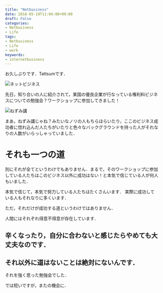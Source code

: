 ```yaml
---
title: "Netbusiness"
date: 2018-05-19T11:04:08+09:00
draft: False
categories:
- Netbusiness
- Life
tags:
- Netbusiness
- Life
- work
keywords:
- internetbusiness
---
```


お久しぶりです．Tattsumです．

![ネットビジネス](/img/netbusiness/multi_syouhou_kanyuu.png)

先日，知り合いの人に紹介されて，某国の優良企業が行なっている権利料ビジネスについての勉強会？ワークショップに参加してきました！

![ねずみ講](/img/netbusiness/nezumikou_pyramid.png)

まあ，ねずみ講じゃね？みたいなノリの人もちらほらいたり，ここのビジネス成功者に惚れ込んだ人たちがいたりと色々なバックグラウンドを持った人がそれなりの人数がいらっしゃっていました．

# それも一つの道

別にそれが全てというわけでもありません．まるで，そのワークショップに参加している人たちはこのビジネス以外に成功はない！と本気で信じている人が何人もいました．

本気で信じて，本気で努力している人たちはたくさんいます．
実際に成功している人もそれなりに多くいます．

ただ，それだけが成功する道というわけではありません．

人間にはそれぞれ得意不得意が存在しています．

## 辛くなったり，自分に合わないと感じたらやめても大丈夫なのです．

## それ以外に道はないことは絶対にないんです．


それを強く思った勉強会でした．


では短いですが，またの機会に．
